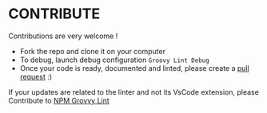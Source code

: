 # CONTRIBUTE

Contributions are very welcome !

- Fork the repo and clone it on your computer
- To debug, launch debug configuration `Groovy Lint Debug`
- Once your code is ready, documented and linted, please create a [pull request](https://github.com/nvuillam/vscode-groovy-lint/pulls) :)

If your updates are related to the linter and not its VsCode extension, please Contribute to [NPM Grovvy Lint](https://github.com/nvuillam/npm-groovy-lint/blob/master/CONTRIBUTING.md)
